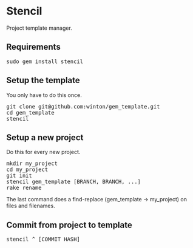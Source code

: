 Stencil
=======

Project template manager.

Requirements
------------

<pre>
sudo gem install stencil
</pre>

Setup the template
------------------

You only have to do this once.

<pre>
git clone git@github.com:winton/gem_template.git
cd gem_template
stencil
</pre>

Setup a new project
-------------------

Do this for every new project.

<pre>
mkdir my_project
cd my_project
git init
stencil gem_template [BRANCH, BRANCH, ...]
rake rename
</pre>

The last command does a find-replace (gem\_template -> my\_project) on files and filenames.

Commit from project to template
-------------------------------

<pre>
stencil ^ [COMMIT HASH]
</pre>
